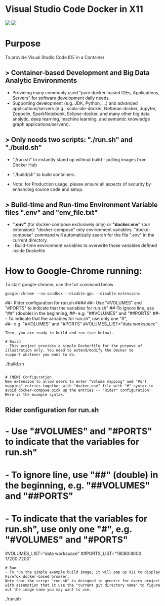 # Visual Studio Code Docker in X11
[![](https://images.microbadger.com/badges/image/openkbs/vscode-docker-x11.svg)](https://microbadger.com/images/openkbs/vscode-docker-x11 "Get your own image badge on microbadger.com") [![](https://images.microbadger.com/badges/version/openkbs/vscode-docker-x11.svg)](https://microbadger.com/images/openkbs/vscode-docker-x11 "Get your own version badge on microbadger.com")

# Purpose
To provide Visual Studio Code IDE in a Container

## > Container-based Development and Big Data Analytic Environments
- Providing many commonly used "pure docker-based IDEs, Applications, Servers" for software development daily needs.
- Supporting development (e.g. JDK, Python, ...) and advanced applications/servers (e.g., scala-ide-docker, Netbean-docker, Jupyter, Zeppelin, SparkNotebook, Eclipse-docker, and many other big data analytic, deep learning, machine learning, and semantic knowledge graph applications/servers).

## > Only needs two scripts: "./run.sh" and "./build.sh"
- "./run.sh" to instantly stand up without build - pulling images from Docker Hub 
- "./build/sh" to build containers.

- Note: for Production usage, please ensure all aspects of security by enhancing source code and setup.

## > Build-time and Run-time Environment Variable files ".env" and "env_file.txt"
- **".env"** (for docker-compose exclusively only) or **"docker.env"** (our extension): "docker-compose" only environment variables. "docke-compose" command will automatically search for the file ".env" in the current directory.
- : Build-time environment variables to  overwrite those variables defined inside Dockefile

# How to Google-Chrome running:
To start google-chrome, use the full command below
```
google-chrome --no-sandbox --disable-gpu --disable-extensions
```

##- Rider configuration for run.sh ####
##- Use "#VOLUMES" and "#PORTS" to indicate that the variables for run.sh"
##-To ignore line, use "##" (double) in the beginning, 
##-  e.g. "##VOLUMES" and "##PORTS"
##-  - To indicate that the variables for run.sh", use only one "#",  
##-     e.g. "#VOLUMES" and "#PORTS"
#VOLUMES_LIST="data workspace"
```
Then, you are ready to build and run (see below).

# Build
- This project provides a simple Dockerfile for the purpose of illustration only. You need to extend/modify the Docker to
support whatever you want to do.
```
./build.sh
```

# (NEW) Configuration
New extension to allow users to enter "Volume mapping" and "Port mapping" entries together with "docker.env" file with "#" syntax to avoid docker-compose pick up the entries -- "Rider" configuration!
Here is the example syntax:
```
## Rider configuration for run.sh ####
# - Use "#VOLUMES" and "#PORTS" to indicate that the variables for run.sh"
# - To ignore line, use "##" (double) in the beginning, e.g. "##VOLUMES" and "##PORTS"
# - To indicate that the variables for run.sh", use only one "#",  e.g. "#VOLUMES" and "#PORTS"
#VOLUMES_LIST="data workspace"
##PORTS_LIST="18080:8000 17200:7200"
```
# Run
- To run the simple example build image; it will pop up X11 to display Firefox docker-based browser.
Note that the script "run.sh" is designed to generic for every project with assumption that it use the "current git directory name" to figure out the image name you may want to use.
```
./run.sh
```



